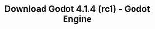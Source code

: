 ---
# Generated by /tools/generators/src/download_archive_generator !!! do not edit by hand !!!
title: 'Download Godot 4.1.4 (rc1) - Godot Engine'
type: 'download/archive'
name: '4.1.4'
flavor: 'rc1'
release_date: '2024-01-26T03:00:00-00:00'
release_notes: 'article/release-candidate-godot-4-1-4-and-4-2-2-rc-1/'
primaryPlatforms:
  - 'android.apk'
  - 'linux.64'
  - 'macos.universal'
  - 'windows.64'
  - 'web'
  - 'templates'
links:
  android.apk:
    name: 'android.apk'
    title: 'Android'
    caption: 'APK Universal (ARM64 + ARMv7 + x86_64 + x86)'
    tags:
      - 'APK download'
      - 'ARM64/v7'
      - 'x86 (64 & 32 bit)'
    hosts:
      github_builds:
        regular: 'https://github.com/godotengine/godot-builds/releases/download/4.1.4-rc1/Godot_v4.1.4-rc1_android_editor.apk'
        mono: '#'
      github:
        regular: 'https://github.com/godotengine/godot/releases/download/4.1.4-rc1/Godot_v4.1.4-rc1_android_editor.apk'
        mono: '#'
  linux.64:
    name: 'linux.64'
    title: 'Linux'
    caption: 'Padrão (x86_64)'
    tags:
      - '64 bit'
    hosts:
      github_builds:
        regular: 'https://github.com/godotengine/godot-builds/releases/download/4.1.4-rc1/Godot_v4.1.4-rc1_linux.x86_64.zip'
        mono: 'https://github.com/godotengine/godot-builds/releases/download/4.1.4-rc1/Godot_v4.1.4-rc1_mono_linux_x86_64.zip'
      github:
        regular: 'https://github.com/godotengine/godot/releases/download/4.1.4-rc1/Godot_v4.1.4-rc1_linux.x86_64.zip'
        mono: 'https://github.com/godotengine/godot/releases/download/4.1.4-rc1/Godot_v4.1.4-rc1_mono_linux_x86_64.zip'
  macos.universal:
    name: 'macos.universal'
    title: 'macOS'
    caption: 'Universal (x86_64 + Silício da Apple)'
    tags:
      - 'Intel/Apple Silicon'
      - '64 bit'
    hosts:
      github_builds:
        regular: 'https://github.com/godotengine/godot-builds/releases/download/4.1.4-rc1/Godot_v4.1.4-rc1_macos.universal.zip'
        mono: 'https://github.com/godotengine/godot-builds/releases/download/4.1.4-rc1/Godot_v4.1.4-rc1_mono_macos.universal.zip'
      github:
        regular: 'https://github.com/godotengine/godot/releases/download/4.1.4-rc1/Godot_v4.1.4-rc1_macos.universal.zip'
        mono: 'https://github.com/godotengine/godot/releases/download/4.1.4-rc1/Godot_v4.1.4-rc1_mono_macos.universal.zip'
  windows.64:
    name: 'windows.64'
    title: 'Windows'
    caption: 'Padrão (x86_64)'
    tags:
      - '64 bit'
    hosts:
      github_builds:
        regular: 'https://github.com/godotengine/godot-builds/releases/download/4.1.4-rc1/Godot_v4.1.4-rc1_win64.exe.zip'
        mono: 'https://github.com/godotengine/godot-builds/releases/download/4.1.4-rc1/Godot_v4.1.4-rc1_mono_win64.zip'
      github:
        regular: 'https://github.com/godotengine/godot/releases/download/4.1.4-rc1/Godot_v4.1.4-rc1_win64.exe.zip'
        mono: 'https://github.com/godotengine/godot/releases/download/4.1.4-rc1/Godot_v4.1.4-rc1_mono_win64.zip'
  web:
    name: 'web'
    title: 'Editor Web'
    caption: ''
    tags:
      - 'Self-hosted'
      - 'Cross-platform'
    hosts:
      github_builds:
        regular: 'https://github.com/godotengine/godot-builds/releases/download/4.1.4-rc1/Godot_v4.1.4-rc1_web_editor.zip'
        mono: '#'
      github:
        regular: 'https://github.com/godotengine/godot/releases/download/4.1.4-rc1/Godot_v4.1.4-rc1_web_editor.zip'
        mono: '#'
  linux.arm64:
    name: 'linux.arm64'
    title: 'Linux'
    caption: 'Padrão (ARM64)'
    tags:
      - 'ARM64'
      - '64 bit'
    hosts:
      github_builds:
        regular: 'https://github.com/godotengine/godot-builds/releases/download/4.1.4-rc1/Godot_v4.1.4-rc1_linux.arm64.zip'
        mono: 'https://github.com/godotengine/godot-builds/releases/download/4.1.4-rc1/Godot_v4.1.4-rc1_mono_linux_arm64.zip'
      github:
        regular: 'https://github.com/godotengine/godot/releases/download/4.1.4-rc1/Godot_v4.1.4-rc1_linux.arm64.zip'
        mono: 'https://github.com/godotengine/godot/releases/download/4.1.4-rc1/Godot_v4.1.4-rc1_mono_linux_arm64.zip'
  linux.32:
    name: 'linux.32'
    title: 'Linux'
    caption: 'Padrão (x86)'
    tags:
      - '32 bit'
    hosts:
      github_builds:
        regular: 'https://github.com/godotengine/godot-builds/releases/download/4.1.4-rc1/Godot_v4.1.4-rc1_linux.x86_32.zip'
        mono: 'https://github.com/godotengine/godot-builds/releases/download/4.1.4-rc1/Godot_v4.1.4-rc1_mono_linux_x86_32.zip'
      github:
        regular: 'https://github.com/godotengine/godot/releases/download/4.1.4-rc1/Godot_v4.1.4-rc1_linux.x86_32.zip'
        mono: 'https://github.com/godotengine/godot/releases/download/4.1.4-rc1/Godot_v4.1.4-rc1_mono_linux_x86_32.zip'
  linux.arm32:
    name: 'linux.arm32'
    title: 'Linux'
    caption: 'Padrão (ARM32)'
    tags:
      - 'ARM32'
      - '32 bit'
    hosts:
      github_builds:
        regular: 'https://github.com/godotengine/godot-builds/releases/download/4.1.4-rc1/Godot_v4.1.4-rc1_linux.arm32.zip'
        mono: 'https://github.com/godotengine/godot-builds/releases/download/4.1.4-rc1/Godot_v4.1.4-rc1_mono_linux_arm32.zip'
      github:
        regular: 'https://github.com/godotengine/godot/releases/download/4.1.4-rc1/Godot_v4.1.4-rc1_linux.arm32.zip'
        mono: 'https://github.com/godotengine/godot/releases/download/4.1.4-rc1/Godot_v4.1.4-rc1_mono_linux_arm32.zip'
  windows.32:
    name: 'windows.32'
    title: 'Windows'
    caption: 'Padrão (x86)'
    tags:
      - '32 bit'
    hosts:
      github_builds:
        regular: 'https://github.com/godotengine/godot-builds/releases/download/4.1.4-rc1/Godot_v4.1.4-rc1_win32.exe.zip'
        mono: 'https://github.com/godotengine/godot-builds/releases/download/4.1.4-rc1/Godot_v4.1.4-rc1_mono_win32.zip'
      github:
        regular: 'https://github.com/godotengine/godot/releases/download/4.1.4-rc1/Godot_v4.1.4-rc1_win32.exe.zip'
        mono: 'https://github.com/godotengine/godot/releases/download/4.1.4-rc1/Godot_v4.1.4-rc1_mono_win32.zip'
  aar_library:
    name: 'aar_library'
    title: 'Biblioteca de AAR'
    caption: ''
    tags:
      - 'Android plugins'
      - 'Java'
      - 'Kotlin'
    hosts:
      github_builds:
        regular: 'https://github.com/godotengine/godot-builds/releases/download/4.1.4-rc1/godot-lib.4.1.4.rc1.template_release.aar'
        mono: '#'
      github:
        regular: 'https://github.com/godotengine/godot/releases/download/4.1.4-rc1/godot-lib.4.1.4.rc1.template_release.aar'
        mono: '#'
  templates:
    name: 'templates'
    title: 'Modelos de exportação'
    caption: ''
    tags:
      - 'Utilizado para exportar os seus jogos para todas as plataformas suportadas'
    hosts:
      github_builds:
        regular: 'https://github.com/godotengine/godot-builds/releases/download/4.1.4-rc1/Godot_v4.1.4-rc1_export_templates.tpz'
        mono: 'https://github.com/godotengine/godot-builds/releases/download/4.1.4-rc1/Godot_v4.1.4-rc1_mono_export_templates.tpz'
      github:
        regular: 'https://github.com/godotengine/godot/releases/download/4.1.4-rc1/Godot_v4.1.4-rc1_export_templates.tpz'
        mono: 'https://github.com/godotengine/godot/releases/download/4.1.4-rc1/Godot_v4.1.4-rc1_mono_export_templates.tpz'
---